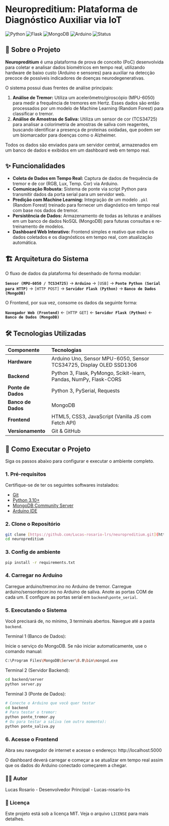 # Neuropreditium: Plataforma de Diagnóstico Auxiliar via IoT

![Python](https://img.shields.io/badge/Python-3.10+-blue?logo=python&logoColor=yellow)
![Flask](https://img.shields.io/badge/Flask-2.3-blue?logo=flask?)
![MongoDB](https://img.shields.io/badge/MongoDB-4.4+-green?logo=mongodb)
![Arduino](https://img.shields.io/badge/Arduino-C++-00979D?logo=arduino)
![Status](https://img.shields.io/badge/status-em%20desenvolvimento-yellow)

## 📖 Sobre o Projeto

**Neuropreditium** é uma plataforma de prova de conceito (PoC) desenvolvida para coletar e analisar dados biométricos em tempo real, utilizando hardware de baixo custo (Arduino e sensores) para auxiliar na detecção precoce de possíveis indicadores de doenças neurodegenerativas.

O sistema possui duas frentes de análise principais:
1.  **Análise de Tremor:** Utiliza um acelerômetro/giroscópio (MPU-6050) para medir a frequência de tremores em Hertz. Esses dados são então processados por um modelo de Machine Learning (Random Forest) para classificar o tremor.
2.  **Análise de Amostras de Saliva:** Utiliza um sensor de cor (TCS34725) para analisar a colorimetria de amostras de saliva com reagentes, buscando identificar a presença de proteínas oxidadas, que podem ser um biomarcador para doenças como o Alzheimer.

Todos os dados são enviados para um servidor central, armazenados em um banco de dados e exibidos em um dashboard web em tempo real.

## ✨ Funcionalidades

- **Coleta de Dados em Tempo Real:** Captura de dados de frequência de tremor e de cor (RGB, Lux, Temp. Cor) via Arduino.
- **Comunicação Robusta:** Sistema de ponte via script Python para transmitir dados da porta serial para um servidor web.
- **Predição com Machine Learning:** Integração de um modelo `.pkl` (Random Forest) treinado para fornecer um diagnóstico em tempo real com base nos dados de tremor.
- **Persistência de Dados:** Armazenamento de todas as leituras e análises em um banco de dados NoSQL (MongoDB) para futuras consultas e re-treinamento de modelos.
- **Dashboard Web Interativo:** Frontend simples e reativo que exibe os dados coletados e os diagnósticos em tempo real, com atualização automática.

## 🏗️ Arquitetura do Sistema

O fluxo de dados da plataforma foi desenhado de forma modular:

**`Sensor (MPU-6050 / TCS34725)`** → **`Arduino`** → `[USB]` → **`Ponte Python (Serial para HTTP)`** → `[HTTP POST]` → **`Servidor Flask (Python)`** → **`Banco de Dados (MongoDB)`**

O Frontend, por sua vez, consome os dados da seguinte forma:

**`Navegador Web (Frontend)`** ← `[HTTP GET]` ← **`Servidor Flask (Python)`** ← **`Banco de Dados (MongoDB)`**

## 🛠️ Tecnologias Utilizadas

| Componente | Tecnologias |
| :--- | :--- |
| **Hardware** | Arduino Uno, Sensor MPU-6050, Sensor TCS34725, Display OLED SSD1306 |
| **Backend** | Python 3, Flask, PyMongo, Scikit-learn, Pandas, NumPy, Flask-CORS |
| **Ponte de Dados** | Python 3, PySerial, Requests |
| **Banco de Dados** | MongoDB |
| **Frontend** | HTML5, CSS3, JavaScript (Vanilla JS com Fetch API) |
| **Versionamento** | Git & GitHub |
## 🚀 Como Executar o Projeto

Siga os passos abaixo para configurar e executar o ambiente completo.

### 1. Pré-requisitos
Certifique-se de ter os seguintes softwares instalados:
- [Git](https://git-scm.com/)
- [Python 3.10+](https://www.python.org/)
- [MongoDB Community Server](https://www.mongodb.com/try/download/community)
- [Arduino IDE](https://www.arduino.cc/en/software)

### 2. Clone o Repositório
```bash
git clone [https://github.com/Lucas-rosario-lrs/neuropreditium.git](https://github.com/Lucas-rosario-lrs/neuropreditium.git)
cd neuropreditium
```

### 3. Config de ambiente
```bash
pip install -r requirements.txt
```


### 4. Carregar no Arduíno

Carregue arduino/tremor.ino no Arduino de tremor.
Carregue arduino/sensordecor.ino no Arduino de saliva.
Anote as portas COM de cada um. E configure as portas serial em `backend\ponte_serial`.


### 5. Executando o Sistema

Você precisará de, no mínimo, 3 terminais abertos. Navegue até a pasta `backend`.

Terminal 1 (Banco de Dados):

Inicie o serviço do MongoDB. Se não iniciar automaticamente, use o comando manual:
```bash
C:\Program Files\MongoDB\Server\8.0\bin\mongod.exe
```


Terminal 2 (Servidor Backend):
```bash
cd backend/server
python server.py
```


Terminal 3 (Ponte de Dados):
```bash
# Conecte o Arduino que você quer testar
cd backend
# Para testar o tremor:
python ponte_tremor.py
# Ou para testar a saliva (em outro momento):
python ponte_saliva.py
```


### 6. Acesse o Frontend
Abra seu navegador de internet e acesse o endereço:
http://localhost:5000

O dashboard deverá carregar e começar a se atualizar em tempo real assim que os dados do Arduino conectado começarem a chegar.

### 👨‍💻 Autor
Lucas Rosario - Desenvolvedor Principal - Lucas-rosario-lrs

### 📄 Licença
Este projeto está sob a licença MIT. Veja o arquivo `LICENSE` para mais detalhes.


